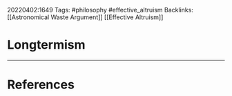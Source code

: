 20220402:1649
Tags: #philosophy #effective_altruism 
Backlinks: [[Astronomical Waste Argument]] [[Effective Altruism]]
# Longtermism




---
# References